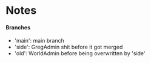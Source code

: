 # Notes


#### Branches
 - 'main': main branch
 - 'side': GregAdmin shit before it got merged
 - 'old': WorldAdmin before being overwritten by 'side'


